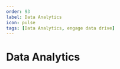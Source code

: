 ```yaml
---
order: 93
label: Data Analytics
icon: pulse
tags: [Data Analytics, engage data drive]
---
```


# Data Analytics
